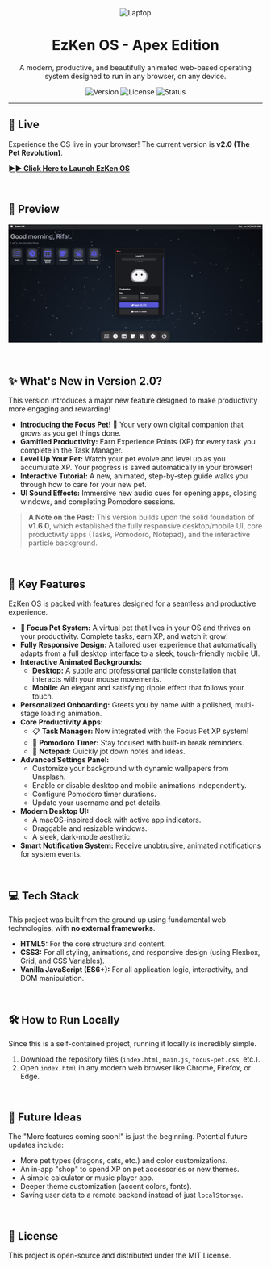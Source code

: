 <div align="center">
  <img src="https://raw.githubusercontent.com/Tarikul-Islam-Anik/Animated-Fluent-Emojis/master/Emojis/Objects/Laptop.png" alt="Laptop" width="100" height="100" />
  <h1>EzKen OS - Apex Edition</h1>
  <p>A modern, productive, and beautifully animated web-based operating system designed to run in any browser, on any device.</p>
  <p>
    <img src="https://img.shields.io/badge/version-2.0-blue.svg" alt="Version" />
    <img src="https://img.shields.io/badge/license-MIT-green.svg" alt="License" />
    <img src="https://img.shields.io/badge/status-stable-brightgreen.svg" alt="Status" />
  </p>
</div>

---

## 🚀 Live

Experience the OS live in your browser! The current version is **v2.0 (The Pet Revolution)**.

**[►► Click Here to Launch EzKen OS](https://ezken-dev.github.io/)**

<br>

## 📸 Preview

![EzKen OS Preview](https://github.com/ezken-dev/ezken-dev.github.io/blob/main/image_2025-06-14_025217083.png?raw=true)

<br>

## ✨ What's New in Version 2.0?

This version introduces a major new feature designed to make productivity more engaging and rewarding!

* **Introducing the Focus Pet!** 🐾 Your very own digital companion that grows as you get things done.
* **Gamified Productivity:** Earn Experience Points (XP) for every task you complete in the Task Manager.
* **Level Up Your Pet:** Watch your pet evolve and level up as you accumulate XP. Your progress is saved automatically in your browser!
* **Interactive Tutorial:** A new, animated, step-by-step guide walks you through how to care for your new pet.
* **UI Sound Effects:** Immersive new audio cues for opening apps, closing windows, and completing Pomodoro sessions.

> **A Note on the Past:** This version builds upon the solid foundation of **v1.6.0**, which established the fully responsive desktop/mobile UI, core productivity apps (Tasks, Pomodoro, Notepad), and the interactive particle background.

<br>

## 🌟 Key Features

EzKen OS is packed with features designed for a seamless and productive experience.

* **🐾 Focus Pet System:** A virtual pet that lives in your OS and thrives on your productivity. Complete tasks, earn XP, and watch it grow!
* **Fully Responsive Design:** A tailored user experience that automatically adapts from a full desktop interface to a sleek, touch-friendly mobile UI.
* **Interactive Animated Backgrounds:**
    * **Desktop:** A subtle and professional particle constellation that interacts with your mouse movements.
    * **Mobile:** An elegant and satisfying ripple effect that follows your touch.
* **Personalized Onboarding:** Greets you by name with a polished, multi-stage loading animation.
* **Core Productivity Apps:**
    * 📋 **Task Manager:** Now integrated with the Focus Pet XP system!
    * 🍅 **Pomodoro Timer:** Stay focused with built-in break reminders.
    * 📝 **Notepad:** Quickly jot down notes and ideas.
* **Advanced Settings Panel:**
    * Customize your background with dynamic wallpapers from Unsplash.
    * Enable or disable desktop and mobile animations independently.
    * Configure Pomodoro timer durations.
    * Update your username and pet details.
* **Modern Desktop UI:**
    * A macOS-inspired dock with active app indicators.
    * Draggable and resizable windows.
    * A sleek, dark-mode aesthetic.
* **Smart Notification System:** Receive unobtrusive, animated notifications for system events.

<br>

## 💻 Tech Stack

This project was built from the ground up using fundamental web technologies, with **no external frameworks**.

* **HTML5:** For the core structure and content.
* **CSS3:** For all styling, animations, and responsive design (using Flexbox, Grid, and CSS Variables).
* **Vanilla JavaScript (ES6+):** For all application logic, interactivity, and DOM manipulation.

<br>

## 🛠️ How to Run Locally

Since this is a self-contained project, running it locally is incredibly simple.

1.  Download the repository files (`index.html`, `main.js`, `focus-pet.css`, etc.).
2.  Open `index.html` in any modern web browser like Chrome, Firefox, or Edge.

<br>

## 🔮 Future Ideas

The "More features coming soon!" is just the beginning. Potential future updates include:

* More pet types (dragons, cats, etc.) and color customizations.
* An in-app "shop" to spend XP on pet accessories or new themes.
* A simple calculator or music player app.
* Deeper theme customization (accent colors, fonts).
* Saving user data to a remote backend instead of just `localStorage`.

<br>

## 📄 License

This project is open-source and distributed under the MIT License.
